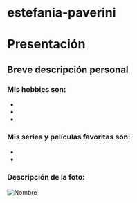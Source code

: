 # estefania-paverini
# Presentación

## Breve descripción personal


### Mis hobbies son:
- 
- 
- 

### Mis series y películas favoritas son:
- 
- 

### Descripción de la foto:
![Nombre](nombre-foto.jpg)
